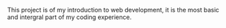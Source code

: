 This project is of my introduction to web development,
it is the most basic and intergral part of my coding experience.

